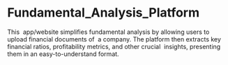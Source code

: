 # Fundamental_Analysis_Platform
This‬ ‭ app/website simplifies fundamental analysis by allowing users to upload financial documents of‬ ‭ a company. The platform then extracts key financial ratios, profitability metrics, and other crucial‬ ‭ insights, presenting them in an easy-to-understand format. 
